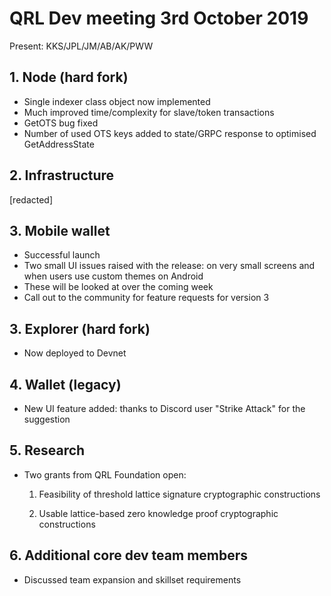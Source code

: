 # QRL Dev meeting 3rd October 2019

Present: KKS/JPL/JM/AB/AK/PWW

## 1. Node (hard fork)

- Single indexer class object now implemented
- Much improved time/complexity for slave/token transactions
- GetOTS bug fixed
- Number of used OTS keys added to state/GRPC response to optimised GetAddressState

## 2. Infrastructure

[redacted]

## 3. Mobile wallet

- Successful launch
- Two small UI issues raised with the release: on very small screens and when users use custom themes on Android
- These will be looked at over the coming week
- Call out to the community for feature requests for version 3

## 3. Explorer (hard fork)

- Now deployed to Devnet

## 4. Wallet (legacy)

- New UI feature added: thanks to Discord user "Strike Attack" for the suggestion

## 5. Research

- Two grants from QRL Foundation open:

  1. Feasibility of threshold lattice signature cryptographic constructions

  2. Usable lattice-based zero knowledge proof cryptographic constructions

## 6. Additional core dev team members

- Discussed team expansion and skillset requirements